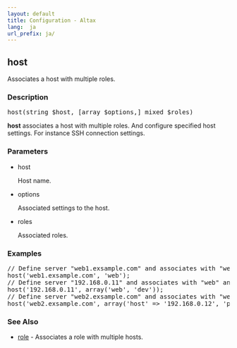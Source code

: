 ```yaml
---
layout: default
title: Configuration - Altax
lang:  ja
url_prefix: ja/
---
```

## host

Associates a host with multiple roles.

### Description

<pre class="php-nonumber">
host(string $host, [array $options,] mixed $roles)
</pre>

**host** associates a host with multiple roles.
And configure specified host settings.
For instance SSH connection settings.


### Parameters

* host

  Host name.

* options

  Associated settings to the host.

* roles

  Associated roles.

### Examples

<pre class="php-nonumber">
// Define server "web1.exsample.com" and associates with "web" role.
host('web1.exsample.com', 'web');
// Define server "192.168.0.11" and associates with "web" and "dev" role.
host('192.168.0.11', array('web', 'dev'));
// Define server "web2.exsample.com" and associates with "web" role. options are ssh connection settings.
host('web2.exsample.com', array('host' => '192.168.0.12', 'port' => '22', 'login_name' => 'userhoge', 'identity_file' => '/home/userhoge/.ssh/id_rsa'), 'web');
</pre>

### See Also

* [role](/altax/ja/documentation/configuration/role.html) - Associates a role with multiple hosts.


